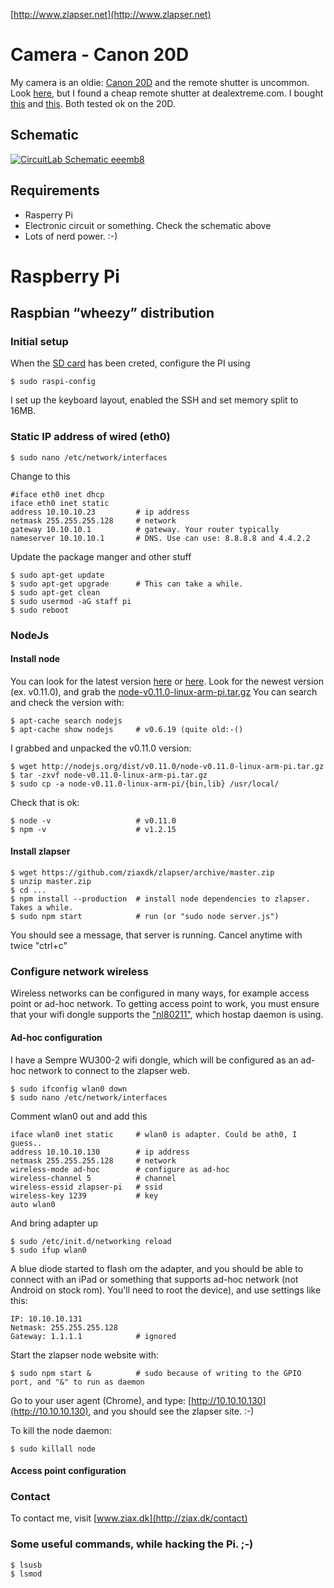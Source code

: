 [http://www.zlapser.net](http://www.zlapser.net)

# Camera - Canon 20D
My camera is an oldie: [Canon 20D](http://www.dpreview.com/reviews/canoneos20d) and the remote shutter is uncommon. Look [here](http://www.doc-diy.net/photo/remote_pinout/#canon), but I found a cheap remote shutter at dealextreme.com. I bought [this](http://dx.com/p/rs-80n3-remote-shutter-switch-for-canon-dslr-camera-118865) and [this](http://dx.com/p/wired-remote-shutter-for-canon-109cm-length-72104). Both tested ok on the 20D.

## Schematic
[![CircuitLab Schematic eeemb8](https://www.circuitlab.com/circuit/eeemb8/screenshot/540x405/)](https://www.circuitlab.com/circuit/eeemb8/zlapser/)

## Requirements
- Rasperry Pi
- Electronic circuit or something. Check the schematic above
- Lots of nerd power. :-)

# Raspberry Pi
## Raspbian “wheezy” distribution
### Initial setup

When the [SD card](http://elinux.org/RPi_Easy_SD_Card_Setup) has been creted, configure the PI using

    $ sudo raspi-config

I set up the keyboard layout, enabled the SSH and set memory split to 16MB.

### Static IP address of wired (eth0)

    $ sudo nano /etc/network/interfaces

Change to this

	#iface eth0 inet dhcp
	iface eth0 inet static
	address 10.10.10.23 		# ip address
	netmask 255.255.255.128 	# network
	gateway 10.10.10.1 			# gateway. Your router typically
	nameserver 10.10.10.1 		# DNS. Use can use: 8.8.8.8 and 4.4.2.2

Update the package manger and other stuff

	$ sudo apt-get update
	$ sudo apt-get upgrade		# This can take a while.
	$ sudo apt-get clean
	$ sudo usermod -aG staff pi
	$ sudo reboot

### NodeJs
#### Install node

You can look for the latest version [here](http://nodejs.org/dist) or [here](http://nodejs.org/dist/latest). Look for the newest version (ex. v0.11.0), and grab the [node-v0.11.0-linux-arm-pi.tar.gz](http://nodejs.org/dist/v0.11.0/node-v0.11.0-linux-arm-pi.tar.gz)
You can search and check the version with:

	$ apt-cache search nodejs
	$ apt-cache show nodejs 	# v0.6.19 (quite old:-()

I grabbed and unpacked the v0.11.0 version:

	$ wget http://nodejs.org/dist/v0.11.0/node-v0.11.0-linux-arm-pi.tar.gz
	$ tar -zxvf node-v0.11.0-linux-arm-pi.tar.gz
	$ sudo cp -a node-v0.11.0-linux-arm-pi/{bin,lib} /usr/local/

Check that is ok:

	$ node -v 					# v0.11.0
	$ npm -v 					# v1.2.15

#### Install zlapser

	$ wget https://github.com/ziaxdk/zlapser/archive/master.zip
	$ unzip master.zip
	$ cd ...
	$ npm install --production	# install node dependencies to zlapser. Takes a while.
	$ sudo npm start 		    # run (or "sudo node server.js")

You should see a message, that server is running. Cancel anytime with twice "ctrl+c"

### Configure network wireless

Wireless networks can be configured in many ways, for example access point or ad-hoc network. To getting access point to work, you must ensure that your wifi dongle supports the ["nl80211"](http://wireless.kernel.org/en/developers/Documentation/nl80211), which hostap daemon is using. 

#### Ad-hoc configuration

I have a Sempre WU300-2 wifi dongle, which will be configured as an ad-hoc network to connect to the zlapser web.

	$ sudo ifconfig wlan0 down
	$ sudo nano /etc/network/interfaces

Comment wlan0 out and add this

	iface wlan0 inet static 	# wlan0 is adapter. Could be ath0, I guess..
	address 10.10.10.130 		# ip address
	netmask 255.255.255.128		# network
	wireless-mode ad-hoc 		# configure as ad-hoc
	wireless-channel 5 			# channel
	wireless-essid zlapser-pi 	# ssid
	wireless-key 1239			# key
	auto wlan0

And bring adapter up

	$ sudo /etc/init.d/networking reload
	$ sudo ifup wlan0

A blue diode started to flash om the adapter, and you should be able to connect with an iPad or something that supports ad-hoc network (not Android on stock rom). You'll need to root the device), and use settings like this:

	IP: 10.10.10.131
	Netmask: 255.255.255.128
	Gateway: 1.1.1.1 			# ignored

Start the zlapser node website with:

	$ sudo npm start & 			# sudo because of writing to the GPIO port, and "&" to run as daemon

Go to your user agent (Chrome), and type: [http://10.10.10.130](http://10.10.10.130), and you should see the zlapser site. :-)

To kill the node daemon:

	$ sudo killall node

#### Access point configuration

### Contact
To contact me, visit [www.ziax.dk](http://ziax.dk/contact)

### Some useful commands, while hacking the Pi. ;-)

    $ lsusb
    $ lsmod
